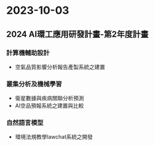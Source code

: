 # 2023-10-03

## 2024 AI環工應用研發計畫-第2年度計畫

### 計算機輔助設計

- 空氣品質影響分析報告產製系統之建置

### 叢集分析及機械學習

- 衛星數據與疾病關聯分析預測
- AI空品預報系統之建置與比較

### 自然語言模型

- 環境法規教學lawchat系統之開發